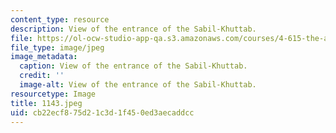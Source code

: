 ```yaml
---
content_type: resource
description: View of the entrance of the Sabil-Khuttab.
file: https://ol-ocw-studio-app-qa.s3.amazonaws.com/courses/4-615-the-architecture-of-cairo-spring-2002/cb22ecf875d21c3d1f450ed3aecaddcc_1143.jpeg
file_type: image/jpeg
image_metadata:
  caption: View of the entrance of the Sabil-Khuttab.
  credit: ''
  image-alt: View of the entrance of the Sabil-Khuttab.
resourcetype: Image
title: 1143.jpeg
uid: cb22ecf8-75d2-1c3d-1f45-0ed3aecaddcc
---
```

